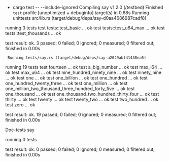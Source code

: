 + cargo test -- --include-ignored
   Compiling say v1.2.0 (/testbed)
    Finished `test` profile [unoptimized + debuginfo] target(s) in 0.68s
     Running unittests src/lib.rs (target/debug/deps/say-d0aa4686987cadf8)

running 3 tests
test tests::test_basic ... ok
test tests::test_u64_max ... ok
test tests::test_thousands ... ok

test result: ok. 3 passed; 0 failed; 0 ignored; 0 measured; 0 filtered out; finished in 0.00s

     Running tests/say.rs (target/debug/deps/say-a2049abf41438ea5)

running 19 tests
test fourteen ... ok
test a_big_number ... ok
test max_i64 ... ok
test max_u64 ... ok
test nine_hundred_ninety_nine ... ok
test ninety_nine ... ok
test one ... ok
test one_billion ... ok
test one_hundred ... ok
test one_hundred_twenty_three ... ok
test one_million ... ok
test one_million_two_thousand_three_hundred_forty_five ... ok
test one_thousand ... ok
test one_thousand_two_hundred_thirty_four ... ok
test thirty ... ok
test twenty ... ok
test twenty_two ... ok
test two_hundred ... ok
test zero ... ok

test result: ok. 19 passed; 0 failed; 0 ignored; 0 measured; 0 filtered out; finished in 0.00s

   Doc-tests say

running 0 tests

test result: ok. 0 passed; 0 failed; 0 ignored; 0 measured; 0 filtered out; finished in 0.00s

